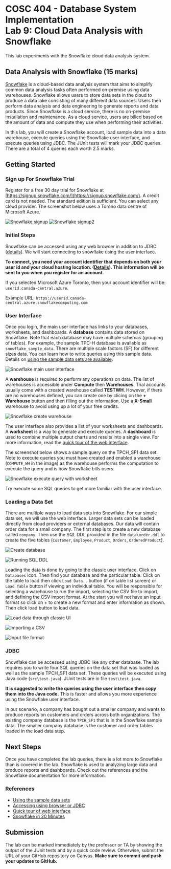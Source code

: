 # COSC 404 - Database System Implementation<br/>Lab 9: Cloud Data Analysis with Snowflake

This lab experiments with the Snowflake cloud data analysis system.

## Data Analysis with Snowflake (15 marks)

[Snowflake](https://www.snowflake.com/) is a cloud-based data analysis system that aims to simplify common data analysis tasks often performed on-premise using data warehouses. Snowflake allows users to store data sets in the cloud to produce a data lake consisting of many different data sources. Users then perform data analysis and data engineering to generate reports and data products. Since Snowflake is a cloud service, there is no on-premise installation and maintenance. As a cloud service, users are billed based on the amount of data and compute they use when performing their activities.


In this lab, you will create a Snowflake account, load sample data into a data warehouse, execute queries using the Snowflake user interface, and execute queries using JDBC. The JUnit tests will mark your JDBC queries. There are a total of 4 queries each worth 2.5 marks.

## Getting Started

### Sign up For Snowflake Trial

Register for a free 30 day trial for Snowflake at [https://signup.snowflake.com/](https://signup.snowflake.com/). A credit card is not needed. The standard edition is sufficient. You can select any cloud provider. The screenshot below uses a Torono data centre of Microsoft Azure.

![Snowflake signup](img/snowflake_signup.png)
![Snowflake signup2](img/snowflake_signup2.png)



### Initial Steps

Snowflake can be accessed using any web browser in addition to JDBC ([details](https://docs.snowflake.com/en/user-guide/setup.html)). We will start connecting to snowflake using the user interface. 

**To connect, you need your account identifier that depends on both your user id and your cloud hosting location. ([Details](https://docs.snowflake.com/en/user-guide/admin-account-identifier.html)). This information will be sent to you when you register for an account.**

If you selected Microsoft Azure Toronto, then your account identifier will be: `userid.canada-central.azure`. 

Example URL: `https://userid.canada-central.azure.snowflakecomputing.com`


### User Interface

Once you login, the main user interface has links to your databases, worksheets, and dashboards. A **database** contains data stored on Snowflake. Note that each database may have multiple schemas (grouping of tables). For example, the sample TPC-H database is available as `snowflake_sample_data`. There are multiple scale factors (SF) for different sizes data. You can learn how to write queries using this sample data. Details on [using the sample data sets are available](https://docs.snowflake.com/en/user-guide/sample-data.html).

![Snowflake main user interface](img/snowflake_main_ui.png)

A **warehouse** is required to perform any operations on data. The list of warehouses is accessible under **Compute** then **Warehouses**. Trial accounts usually come with a created warehouse called **TESTWH**. However, if there are no warehouses defined, you can create one by clicing on the **+ Warehouse** button and then filling out the information. Use a **X-Small** warehouse to avoid using up a lot of your free credits.

![Snowflake create warehouse](img/snowflake_create_warehouse.png)

The user interface also provides a list of your worksheets and dashboards. A **worksheet** is a way to generate and execute queries. A **dashboard** is used to combine multiple output charts and results into a single view. For more information, read the [quick tour of the web interface](https://docs.snowflake.com/en/user-guide/snowflake-manager.html).

The screenshot below shows a sample query on the TPCH_SF1 data set. Note to execute queries you must have created and enabled a warehouse (`COMPUTE_WH` in the image) as the warehouse performs the computation to execute the query and is how Snowflake bills users.

![Snowflake execute query with worksheet](img/snowflake_test_query.png)

Try execute some SQL queries to get more familiar with the user interface.

### Loading a Data Set

There are multiple ways to load data sets into Snowflake. For our simple data set, we will use the web interface. Larger data sets can be loaded directly from cloud providers or external databases. Our data will contain order data for a small company. The first step is to create a new database called `company`. Then use the SQL DDL provided in the file `data\order.ddl` to create the five tables (`Customer`, `Employee`, `Product`, `Orders`, `OrderedProduct`).

![Create database](img/create_db.png)

![Running SQL DDL](img/run_ddl2.png)

Loading the data is done by going to the classic user interface. Click on `Databases` icon. Then find your database and the particular table. Click on the table to load then click `Load Data..` button (if on table list screen) or `Load Table` button if viewing an individual table. You will be responsible for selecting a warehouse to run the import, selecting the CSV file to import, and defining the CSV import format. At the start you will not have an input format so click on + to create a new format and enter information as shown. Then click load button to load data.

![Load data through classic UI](img/classic_ui_load.png)

![Importing a CSV](img/import_csv.png)

![Input file format](img/load_file_format.png)

### JDBC

Snowflake can be accessed using JDBC like any other database. The lab requires you to write four SQL queries on the data set that was loaded as well as the sample TPCH_SF1 data set. These queries will be executed using Java code (`src\test.java`). JUnit tests are in file `test\test.java`. 

**It is suggested to write the queries using the user interface then copy them into the Java code.** This is faster and allows you more experience using the Snowflake user interface.

In our scenario, a company has bought out a smaller company and wants to produce reports on customers and orders across both organizations. The existing company database is the `TPCH_SF1` that is in the Snowflake sample data. The smaller company database is the customer and order tables loaded in the load data step.

## Next Steps

Once you have completed the lab queries, there is a lot more to Snowflake than is covered in the lab. Snowflake is used to analyzing large data and produce reports and dashboards. Check out the references and the Snowflake documentation for more information.

### References

- [Using the sample data sets](https://docs.snowflake.com/en/user-guide/sample-data.html)
- [Accessing using browser or JDBC](https://docs.snowflake.com/en/user-guide/setup.html)
- [Quick tour of web interface](https://docs.snowflake.com/en/user-guide/snowflake-manager.html)
- [Snowflake in 20 Minutes](https://docs.snowflake.com/en/user-guide/getting-started-tutorial.html)

## Submission

The lab can be marked immediately by the professor or TA by showing the output of the JUnit tests and by a quick code review.  Otherwise, submit the URL of your GitHub repository on Canvas. **Make sure to commit and push your updates to GitHub.**
